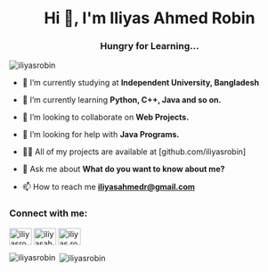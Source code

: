 <h1 align="center">Hi 👋, I'm Iliyas Ahmed Robin</h1>
<h3 align="center">Hungry for Learning...</h3>
<p align="left"> <img src="https://komarev.com/ghpvc/?username=iliyasrobin&label=Profile%20views&color=0e75b6&style=flat" alt="iliyasrobin" /> </p>



- 🔭 I’m currently studying at **Independent University, Bangladesh**

- 🌱 I’m currently learning **Python, C++, Java and so on.**

- 👯 I’m looking to collaborate on **Web Projects.**

- 🤝 I’m looking for help with **Java Programs.**

- 👨‍💻 All of my projects are available at [github.com/iliyasrobin]

- 💬 Ask me about **What do you want to know about me?**

- 📫 How to reach me **iliyasahmedr@gmail.com**

<h3 align="left">Connect with me:</h3>
<p align="left">
<a href="https://linkedin.com/in/iliyasrobin" target="blank"><img align="center" src="https://raw.githubusercontent.com/rahuldkjain/github-profile-readme-generator/master/src/images/icons/Social/linked-in-alt.svg" alt="iliyasrobin" height="30" width="40" /></a>
<a href="https://fb.com/iliyasahmedr" target="blank"><img align="center" src="https://raw.githubusercontent.com/rahuldkjain/github-profile-readme-generator/master/src/images/icons/Social/facebook.svg" alt="iliyasahmedr" height="30" width="40" /></a>
<a href="https://instagram.com/iliyas.robin" target="blank"><img align="center" src="https://raw.githubusercontent.com/rahuldkjain/github-profile-readme-generator/master/src/images/icons/Social/instagram.svg" alt="iliyas.robin" height="30" width="40" /></a>
</p>

<p><img align="left" src="https://github-readme-stats.vercel.app/api/top-langs?username=iliyasrobin&show_icons=true&locale=en&layout=compact" alt="iliyasrobin" /></p>

<p>&nbsp;<img align="center" src="https://github-readme-stats.vercel.app/api?username=iliyasrobin&show_icons=true&locale=en" alt="iliyasrobin" /></p>
